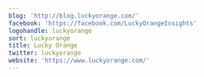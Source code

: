 ```yaml
---
blog: 'http://blog.luckyorange.com/'
facebook: 'https://facebook.com/LuckyOrangeInsights'
logohandle: luckyorange
sort: luckyorange
title: Lucky Orange
twitter: luckyorange
website: 'https://www.luckyorange.com/'
---
```

